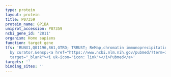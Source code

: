 ```yaml
---
type: protein
layout: protein
title: P07359
protein_name: GP1BA
uniprot_accession: P07359
ncbi_gene_id: '2811'
organism: Homo sapiens
function: target gene
tfs: 'RUNX1,Q01196,861,GTRD; TRRUST; ReMap,chromatin immunoprecipitation assay; inferred
  by curator,&ensp;<a href="https://www.ncbi.nlm.nih.gov/pubmed/?term=17725493%5Buid%5D"
  target="_blank"><i uk-icon="icon: link"></i>Pubmed</a>'
targets: ''
binding_sites: ''
---
```

